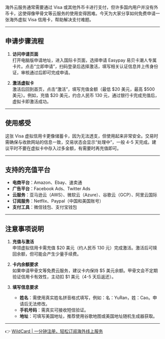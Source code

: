 海外云服务通常需要通过 Visa 或其他外币卡进行支付，但许多国内用户并没有外币卡，这使得像甲骨文等云服务的使用变得困难。今天为大家分享如何免费申请一张海外虚拟 Visa 信用卡，帮助解决支付难题。

---

## 申请步骤流程

1. **访问申请页面**  
   打开电脑版申请地址，进入国际卡页面，选择申请 Easypay 易贝卡潮人专属卡片。点击“立即申请”，扫码登录后选择激活，填写相关认证信息并上传身份证，审核通过后即可完成申请。

2. **激活虚拟卡**  
   激活后回到首页，点击“激活”，填写充值金额（最低 $20 美元，最高 $500 美元）。例如，充值 $20 美元，约合人民币 130 元，通过银行卡完成充值后，虚拟卡即激活成功。

---

## 使用感受

这张 Visa 虚拟信用卡更像储蓄卡，因为无法透支，但使用起来非常安全。交易时需确保与收款网站的信息一致，交易状态会显示“处理中”，一般 4-5 天完成。建议平时不要在虚拟卡中存入过多金额，有需要时再充值即可。

---

## 支持的充值平台

- **电商平台**：Amazon、Ebay、速卖通  
- **广告平台**：Facebook Ads、Twitter Ads  
- **云服务**：亚马逊云（AWS）、微软云（Azure）、谷歌云（GCP）、阿里云国际  
- **订阅服务**：Netflix、Paypal（中国和美国账号）  
- **支付工具**：微信钱包、支付宝钱包  

---

## 注意事项说明

1. **充值与激活**  
   申领虚拟信用卡需充值 $20 美元（约人民币 130 元）完成激活。激活后可赎回余额，但可能会产生少量手续费。

2. **卡内余额要求**  
   如果申请甲骨文等免费云服务，建议卡内保持 $5 美元余额。甲骨文会不定期验证信用卡有效性，主动扣 $1 美元（4-5 天后返还）。

3. **填写信息要求**  
   - **姓名**：需使用真实姓名拼音格式填写，例如：名：YuRan，姓：Cao。申请后无法修改。  
   - **手机号码**：需真实可接收短信验证。  
   - **地址**：可填写美国地址，推荐使用谷歌地图或美国地址随机生成器获取。

---

👉 [WildCard | 一分钟注册，轻松订阅海外线上服务](https://bit.ly/bewildcard)